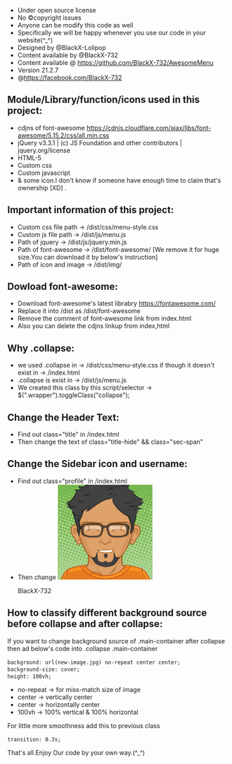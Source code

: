 
* Under open source license
* No ©copyright issues
* Anyone can be modify this code as well
* Specifically we will be happy whenever you use our code in your website(^_^)
* Designed by @BlackX-Lolipop
* Content available by @BlackX-732
* Content available @ https://github.com/BlackX-732/AwesomeMenu
* Version 21.2.7
* @https://facebook.com/BlackX-732



Module/Library/function/icons used in this project:
------------------------------------------------------
 
 * cdjns of font-awesome https://cdnjs.cloudflare.com/ajax/libs/font-awesome/5.15.2/css/all.min.css
 * jQuery v3.3.1 | (c) JS Foundation and other contributors | jquery.org/license
 * HTML-5
 * Custom css
 * Custom javascript
 * & some icon.I don't know if someone have enough time to claim that's ownership [XD] .
 

  Important information of this project:
-------------------------------------------

* Custom css file path -> /dist/css/menu-style.css
* Custom js file path -> /dist/js/menu.js
* Path of jquery -> /dist/js/jquery.min.js
* Path of font-awesome -> /dist/font-awesome/ [We remove it for huge size.You can download it by below's instruction]
* Path of icon and image -> /dist/img/


 Dowload font-awesome:
 ---------------------
 
 * Download font-awesome's latest librabry https://fontawesome.com/
 * Replace it into /dist as /dist/font-awesome
 * Remove the comment of font-awesome link from index.html
 * Also you can delete the cdjns linkup from index,html
 
 Why .collapse:
--------------------

* we used .collapse in -> /dist/css/menu-style.css if though it doesn't exist in -> /index.html
* .collapse is exist in -> /dist/js/menu.js
* We created this class by this script/selector -> $(".wrapper").toggleClass("collapse");


 Change the Header Text:
------------------------

* Find out class="title" in /index.html
* Then change the text of class="title-hide" && class="sec-span"


 Change the Sidebar icon and username:
--------------------------------------

* Find out class="profile" in /index.html
* Then change <img src="dist/img/avatar.png" alt=""><p>BlackX-732</p>



 How to classify different background source before collapse and after collapse:
--------------------------------------------------------------------------------

If you want to change background source of .main-container after collapse then ad below's code into .collapse .main-container

    background: url(new-image.jpg) no-repeat center center;
    background-size: cover;
    height: 100vh;

* no-repeat -> for miss-match size of image
* center -> vertically center
* center -> horizontally center
* 100vh -> 100% vertical & 100% horizontal

 For little more smoothness add this to previous class

    transition: 0.3s;


That's all.Enjoy Our code by your own way.(^_^)

